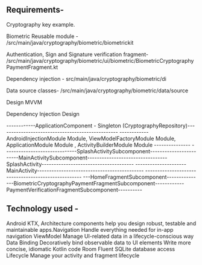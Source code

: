 ## Requirements-
Cryptography key example.

Biometric Reusable module -
/src/main/java/cryptography/biometric/biometrickit

Authentication, Sign and Signature verification fragment-
/src/main/java/cryptography/biometric/ui/biometric/BiometricCryptographyPaymentFragment.kt

Dependency injection -
src/main/java/cryptography/biometric/di

Data source classes-
/src/main/java/cryptography/biometric/data/source
 
Design MVVM

Dependency Injection Design

------------ApplicationComponent - Singleton (CryptographyRepository)-------------------------------------------------
------------AndroidInjectionModule Module,  ViewModelFactoryModule Module, ApplicationModule Module , ActivityBuilderModule Module ---------------
------------------------------SplashActivitySubcomponent------------------------MainActivitySubcomponent---------------------------------
SplashActivity--------------------------------------    ---------------------MainActivity--------------------------------------------
----------------------------------------------------    ---HomeFragmentSubcomponent---------------BiometricCryptographyPaymentFragmentSubcomponent------------PaymentVerificationFragmentSubcomponent----------




## Technology used -
Android KTX, Architecture components help you design robust, testable and maintainable apps.Navigation
Handle everything needed for in-app navigation
ViewModel
Manage UI-related data in a lifecycle-conscious way
Data Binding
Decoratively bind observable data to UI elements
Write more concise, idiomatic Kotlin code
Room
Fluent SQLite database access
Lifecycle
Manage your activity and fragment lifecycle
